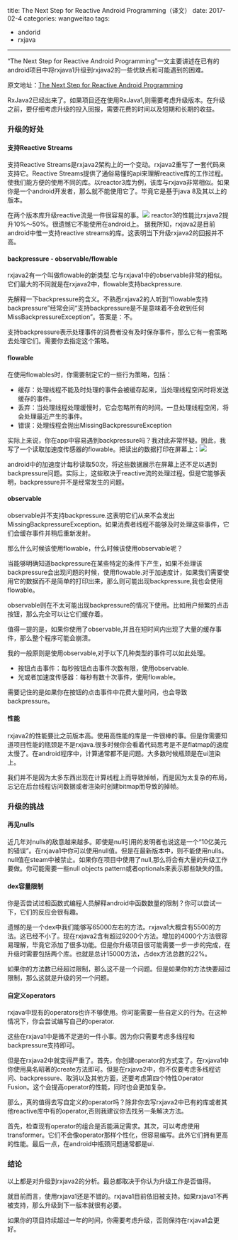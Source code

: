 title: The Next Step for Reactive Android Programming（译文）
date: 2017-02-4
categories: wangweitao
tags:
- andorid
- rxjava
---
“The Next Step for Reactive Android Programming”一文主要讲述在已有的android项目中将rxjava1升级到rxjava2的一些优缺点和可能遇到的困难。

<!--more-->

 原文地址：[The Next Step for Reactive Android Programming](http://futurice.com/blog/the-next-step-for-reactive-android-programming)


 RxJava2已经出来了。如果项目还在使用RxJava1,则需要考虑升级版本。在升级之前，要仔细考虑升级的投入回报，需要花费的时间以及短期和长期的收益。

### 升级的好处

#### 支持Reactive Streams

 支持Reactive Streams是rxjava2架构上的一个变动。rxjava2重写了一套代码来支持它。Reactive Streams提供了通俗易懂的api来理解reactive库的工作过程。使我们能方便的使用不同的库。以reactor3库为例，该库与rxjava非常相似。如果你是一个android开发者，那么就不能使用它了。毕竟它是基于java 8及其以上的版本。

 在两个版本库升级reactive流是一件很容易的事。![](https://p1.meituan.net/dpnewvc/c794e0b2f98fbfa363a6d0f381c6ed7f33970.gif)
reactor3的性能比rxjava2提升10%～50%。很遗憾它不能使用在android上。
据我所知，rxjava2是目前android中惟一支持reactive streams的库。这表明当下升级rxjava2的回报并不高。

#### backpressure - observable/flowable
 
 rxjava2有一个叫做flowable的新类型.它与rxjava1中的observable非常的相似。它们最大的不同就是在rxjava2中，flowable支持backpressure.

 先解释一下backpressure的含义。不熟悉rxjava2的人听到“flowable支持backpressure”经常会问“支持backpressure是不是意味着不会收到任何MissBackpressureException”。答案是：不。
 
 支持backpressure表示处理事件的消费者没有及时保存事件，那么它有一套策略去处理它们。需要你去指定这个策略。

#### flowable

 在使用flowables时，你需要制定它的一些行为策略，包括：
 - 缓存：处理线程不能及时处理的事件会被缓存起来，当处理线程空闲时将发送缓存的事件。
 - 丢弃：当处理线程处理缓慢时，它会忽略所有的时间。一旦处理线程空闲，将会处理最近产生的事件。
 - 错误：处理线程会抛出MissingBackpressureException

 实际上来说，你在app中容易遇到backpressure吗？我对此非常怀疑。因此，我写了一个读取加速度传感器的flowable。把读出的数据打印在屏幕上：![](https://p1.meituan.net/dpnewvc/f24760ea5ba6992b6996cf03ba811357226254.gif)
 
 android中的加速度计每秒读取50次，将这些数据展示在屏幕上还不足以遇到backpressure问题。实际上，这些取决于reactive流的处理过程。但是它能够表明，backpressure并不是经常发生的问题。
 
#### observable

 observable并不支持backpressure.这表明它们从来不会发出MissingBackpressureException。如果消费者线程不能够及时处理这些事件，它们会缓存事件并稍后重新发射。
 
 那么什么时候该使用flowable，什么时候该使用observable呢？
 
 当能够明确知道backpressure在某些特定的条件下产生，如果不处理该backpressure会出现问题的时候，使用flowable.对于加速度计，如果我们需要使用它的数据而不是简单的打印出来，那么则可能出现backpressure,我也会使用flowable。
 
 observable则在不太可能出现backpressure的情况下使用。比如用户频繁的点击按钮，那么完全可以让它们缓存着。
 
 值得一提的是，如果你使用了observable,并且在短时间内出现了大量的缓存事件，那么整个程序可能会崩溃。
 
 我的一般原则是使用observable,对于以下几种类型的事件可以如此处理。
 - 按钮点击事件：每秒按钮点击事件次数有限，使用observable.
 - 光或者加速度传感器：每秒有数十次事件，使用flowable。

 需要记住的是如果你在按钮的点击事件中花费大量时间，也会导致backpressure。
 
#### 性能

 rxjava2的性能要比之前版本高。使用高性能的库是一件很棒的事。但是你需要知道项目性能的瓶颈是不是rxjava.很多时候你会看着代码思考是不是flatmap的速度太慢了。在android程序中，计算通常都不是问题。大多数时候瓶颈是在ui渲染上。
 
 我们并不是因为太多东西出现在计算线程上而导致掉帧，而是因为太复杂的布局，忘记在后台线程访问数据或者渲染时创建bitmap而导致的掉帧。
 
### 升级的挑战

#### 再见nulls

 近几年对nulls的敌意越来越多。即使是null引用的发明者也说这是一个“10亿美元的错误”。在rxjava1中你可以使用null值。但是在最新版本中，则不能使用nulls。null值在steam中被禁止。如果你在项目中使用了null,那么将会有大量的升级工作要做。你可能需要一些null objects pattern或者optionals来表示那些缺失的值。
 
#### dex容量限制

 你是否尝试过相函数式编程人员解释android中函数数量的限制？你可以尝试一下，它们的反应会很有趣。
 
 遗憾的是一个dex中我们能够写65000左右的方法。rxjava1大概含有5500的方法。这已经不小了。现在rxjava2含有超过9200个方法。增加的4000个方法很容易理解，毕竟它添加了很多功能。但是你升级项目很可能需要一步一步的完成，在升级时需要包括两个库。也就是总计15000方法，占dex方法总数的22%。
 
 如果你的方法数已经超过限制，那么这不是一个问题。但是如果你的方法快要超过限制，那么这就是升级的另一个问题。
 
#### 自定义operators

 rxjava中现有的operators也许不够使用。你可能需要一些自定义的行为。在这种情况下，你会尝试编写自己的operator.
 
 这些在rxjava1中是微不足道的一件小事。因为你只需要考虑多线程和backpressure支持即可。
 
 但是在rxjava2中就变得严重了。首先，你创建operator的方式变了。在rxjava1中你使用臭名昭著的create方法即可。但是在rxjava2中，你不仅要考虑多线程访问、backpressure、取消以及其他方面，还要考虑第四个特性Operator Fusion。这个会提高operator的性能，同时也会更加复杂。
 
 那么，真的值得去写自定义的operator吗？除非你去写rxjava2中已有的库或者其他reactive库中有的operator,否则我建议你去找另一条解决方法。
 
 首先，检查现有operator的组合是否能满足需求。其次，可以考虑使用transformer。它们不会像operator那样个性化，但容易编写。此外它们拥有更高的性能。最后一点，在android中瓶颈问题通常都是ui.
 
### 结论

 
 以上都是对升级到rxjava2的分析。最总都取决于你认为升级工作是否值得。
 
 就目前而言，使用rxjava1还是不错的。rxjava1目前依旧被支持。如果rxjava1不再被支持，那么升级到下一版本就很有必要。
 
 如果你的项目持续超过一年的时间，你需要考虑升级，否则保持在rxjava1会更好。

